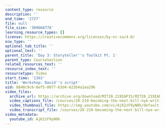 ```yaml
---
content_type: resource
description: ''
end_time: '2727'
file: null
file_size: '309668778'
learning_resource_types: []
license: https://creativecommons.org/licenses/by-nc-sa/4.0/
ocw_type: ''
optional_tab_title: ''
optional_text: ''
parent_title: 'Day 3: Storyteller''s Toolkit Pt. 1'
parent_type: CourseSection
related_resources_text: ''
resource_index_text: ''
resourcetype: Video
start_time: '1363'
title: 'Workshop: David''s script'
uid: 8840c9c6-8ef5-0077-63d4-623b4a1ea296
video_files:
  archive_url: https://archive.org/download/MIT20.219IAP15/MIT20_219IAP15_D03P1_300k.mp4
  video_captions_file: /courses/20-219-becoming-the-next-bill-nye-writing-and-hosting-the-educational-show-january-iap-2015/db0f353ad34c57c397ab1d2f02edaa1c_AjK2zF9yN0k.vtt
  video_thumbnail_file: https://img.youtube.com/vi/AjK2zF9yN0k/default.jpg
  video_transcript_file: /courses/20-219-becoming-the-next-bill-nye-writing-and-hosting-the-educational-show-january-iap-2015/531ee3670179f7f9fcdb4f2b42ddb70d_AjK2zF9yN0k.pdf
video_metadata:
  youtube_id: AjK2zF9yN0k
---
```

